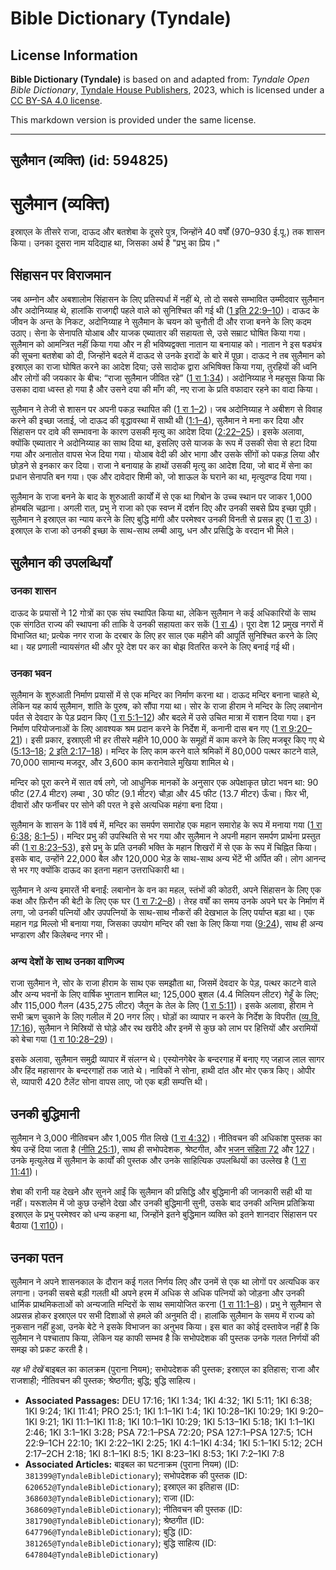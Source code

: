 # Bible Dictionary (Tyndale)

## License Information

**Bible Dictionary (Tyndale)** is based on and adapted from: _Tyndale Open Bible Dictionary_, [Tyndale House Publishers](https://tyndaleopenresources.com/), 2023, which is licensed under a [CC BY-SA 4.0 license](https://creativecommons.org/licenses/by-sa/4.0/legalcode.en).

This markdown version is provided under the same license.



--------------------------------

## सुलैमान (व्यक्ति) (id: 594825)

सुलैमान (व्यक्ति)
=================

इस्राएल के तीसरे राजा, दाऊद और बतशेबा के दूसरे पुत्र, जिन्होंने 40 वर्षों (970–930 ई.पू.) तक शासन किया। उनका दूसरा नाम यदिद्याह था, जिसका अर्थ है "प्रभु का प्रिय।"

सिंहासन पर विराजमान
-------------------

जब अम्नोन और अबशालोम सिंहासन के लिए प्रतिस्पर्धा में नहीं थे, तो दो सबसे सम्भावित उम्मीदवार सुलैमान और अदोनिय्याह थे, हालांकि राजगद्दी पहले वाले को सुनिश्चित की गई थी ([1 इति 22:9–10](https://ref.ly/1Chr22:9-1Chr22:10))। दाऊद के जीवन के अन्त के निकट, अदोनिय्याह ने सुलैमान के चयन को चुनौती दी और राजा बनने के लिए कदम उठाए। सेना के सेनापति योआब और याजक एब्यातार की सहायता से, उसे सम्राट घोषित किया गया। सुलैमान को आमन्त्रित नहीं किया गया और न ही भविष्यद्वक्ता नातान या बनायाह को। नातान ने इस षड्यंत्र की सूचना बतशेबा को दी, जिन्होंने बदले में दाऊद से उनके इरादों के बारे में पूछा। दाऊद ने तब सुलैमान को इस्राएल का राजा घोषित करने का आदेश दिया; उसे सादोक द्वारा अभिषिक्त किया गया, तुरहियों की ध्वनि और लोगों की जयकार के बीच: “राजा सुलैमान जीवित रहे” ([1 रा 1:34](https://ref.ly/1Kgs1:34))। अदोनिय्याह ने महसूस किया कि उसका दावा ध्वस्त हो गया है और उसने दया की माँग की, नए राजा के प्रति वफादार रहने का वादा किया।

सुलैमान ने तेजी से शासन पर अपनी पकड़ स्थापित की ([1 रा 1–2](https://ref.ly/1Kgs1:1-1Kgs2:46))। जब अदोनिय्याह ने अबीशग से विवाह करने की इच्छा जताई, जो दाऊद की वृद्धावस्था में साथी थी ([1:1–4](https://ref.ly/1Kgs1:1-1Kgs1:4)), सुलैमान ने मना कर दिया और सिंहासन पर दावे की सम्भावना के कारण उसकी मृत्यु का आदेश दिया ([2:22–25](https://ref.ly/1Kgs2:22-1Kgs2:25))। इसके अलावा, क्योंकि एब्यातार ने अदोनिय्याह का साथ दिया था, इसलिए उसे याजक के रूप में उसकी सेवा से हटा दिया गया और अनातोत वापस भेज दिया गया। योआब वेदी की ओर भागा और उसके सींगों को पकड़ लिया और छोड़ने से इनकार कर दिया। राजा ने बनायाह के हाथों उसकी मृत्यु का आदेश दिया, जो बाद में सेना का प्रधान सेनापति बन गया। एक और दावेदार शिमी को, जो शाऊल के घराने का था, मृत्युदण्ड दिया गया।

सुलैमान के राजा बनने के बाद के शुरुआती कार्यों में से एक था गिबोन के उच्च स्थान पर जाकर 1,000 होमबलि चढ़ाना। अगली रात, प्रभु ने राजा को एक स्वप्न में दर्शन दिए और उनकी सबसे प्रिय इच्छा पूछी। सुलैमान ने इस्राएल का न्याय करने के लिए बुद्धि मांगी और परमेश्वर उनकी विनती से प्रसन्न हुए ([1 रा 3](https://ref.ly/1Kgs3:1-1Kgs3:28))। इस्राएल के राजा को उनकी इच्छा के साथ\-साथ लम्बी आयु, धन और प्रसिद्धि के वरदान भी मिले।

सुलैमान की उपलब्धियाँ
---------------------

### उनका शासन

दाऊद के प्रयासों ने 12 गोत्रों का एक संघ स्थापित किया था, लेकिन सुलैमान ने कई अधिकारियों के साथ एक संगठित राज्य की स्थापना की ताकि वे उनकी सहायता कर सकें ([1 रा 4](https://ref.ly/1Kgs4:1-1Kgs4:34))। पूरा देश 12 प्रमुख नगरों में विभाजित था; प्रत्येक नगर राजा के दरबार के लिए हर साल एक महीने की आपूर्ति सुनिश्चित करने के लिए था। यह प्रणाली न्यायसंगत थी और पूरे देश पर कर का बोझ वितरित करने के लिए बनाई गई थी।

### उनका भवन

सुलैमान के शुरुआती निर्माण प्रयासों में से एक मन्दिर का निर्माण करना था। दाऊद मन्दिर बनाना चाहते थे, लेकिन यह कार्य सुलैमान, शांति के पुरुष, को सौंपा गया था। सोर के राजा हीराम ने मन्दिर के लिए लबानोन पर्वत से देवदार के पेड़ प्रदान किए ([1 रा 5:1–12](https://ref.ly/1Kgs5:1-1Kgs5:12)) और बदले में उसे उचित मात्रा में राशन दिया गया। इन निर्माण परियोजनाओं के लिए आवश्यक श्रम प्रदान करने के निर्देश में, कनानी दास बन गए ([1 रा 9:20–21](https://ref.ly/1Kgs9:20-1Kgs9:21))। इसी प्रकार, इस्राएली भी हर तीसरे महीने 10,000 के समूहों में काम करने के लिए मजबूर किए गए थे ([5:13–18](https://ref.ly/1Kgs5:13-1Kgs5:18); [2 इति 2:17–18](https://ref.ly/2Chr2:17-2Chr2:18))। मन्दिर के लिए काम करने वाले श्रमिकों में 80,000 पत्थर काटने वाले, 70,000 सामान्य मजदूर, और 3,600 काम करानेवाले मुखिया शामिल थे।

मन्दिर को पूरा करने में सात वर्ष लगे, जो आधुनिक मानकों के अनुसार एक अपेक्षाकृत छोटा भवन था: 90 फीट (27\.4 मीटर) लम्बा , 30 फीट (9\.1 मीटर) चौड़ा और 45 फीट (13\.7 मीटर) ऊँचा। फिर भी, दीवारों और फर्नीचर पर सोने की परत ने इसे अत्यधिक महंगा बना दिया।

सुलैमान के शासन के 11वें वर्ष में, मन्दिर का समर्पण समारोह एक महान समारोह के रूप में मनाया गया ([1 रा 6:38](https://ref.ly/1Kgs6:38); [8:1–5](https://ref.ly/1Kgs8:1-1Kgs8:5))। मन्दिर प्रभु की उपस्थिति से भर गया और सुलैमान ने अपनी महान समर्पण प्रार्थना प्रस्तुत की ([1 रा 8:23–53](https://ref.ly/1Kgs8:23-1Kgs8:53)), इसे प्रभु के प्रति उनकी भक्ति के महान शिखरों में से एक के रूप में चिह्नित किया। इसके बाद, उन्होंने 22,000 बैल और 120,000 भेड़ के साथ\-साथ अन्य भेंटें भी अर्पित की। लोग आनन्द से भर गए क्योंकि दाऊद का इतना महान उत्तराधिकारी था।

सुलैमान ने अन्य इमारतें भी बनाईं: लबानोन के वन का महल, स्तंभों की कोठरी, अपने सिंहासन के लिए एक कक्ष और फ़िरौन की बेटी के लिए एक घर ([1 रा 7:2–8](https://ref.ly/1Kgs7:2-1Kgs7:8))। तेरह वर्षों का समय उनके अपने घर के निर्माण में लगा, जो उनकी पत्नियों और उपपत्नियों के साथ\-साथ नौकरों की देखभाल के लिए पर्याप्त बड़ा था। एक महान गढ़ मिल्लो भी बनाया गया, जिसका उपयोग मन्दिर की रक्षा के लिए किया गया ([9:24](https://ref.ly/1Kgs9:24)), साथ ही अन्य भण्डारण और किलेबन्द नगर भी।

### अन्य देशों के साथ उनका वाणिज्य

राजा सुलैमान ने, सोर के राजा हीराम के साथ एक समझौता था, जिसमें देवदार के पेड़, पत्थर काटने वाले और अन्य भवनों के लिए वार्षिक भुगतान शामिल था; 125,000 बुशल (4\.4 मिलियन लीटर) गेहूँ के लिए; और 115,000 गैलन (435,275 लीटर) जैतून के तेल के लिए ([1 रा 5:11](https://ref.ly/1Kgs5:11))। इसके अलावा, हीराम ने सभी ऋण चुकाने के लिए गलील में 20 नगर लिए। घोड़ों का व्यापार न करने के निर्देश के विपरीत ([व्य.वि. 17:16](https://ref.ly/Deut17:16)), सुलैमान ने मिस्रियों से घोड़े और रथ खरीदे और इनमें से कुछ को लाभ पर हित्तियों और अरामियों को बेचा गया ([1 रा 10:28–29](https://ref.ly/1Kgs10:28-1Kgs10:29))।

इसके अलावा, सुलैमान समुद्री व्यापार में संलग्न थे। एस्योनगेबेर के बन्दरगाह में बनाए गए जहाज लाल सागर और हिंद महासागर के बन्दरगाहों तक जाते थे। नाविकों ने सोना, हाथी दांत और मोर एकत्र किए। ओपीर से, व्यापारी 420 टैलेंट सोना वापस लाए, जो एक बड़ी सम्पत्ति थी।

उनकी बुद्धिमानी
---------------

सुलैमान ने 3,000 नीतिवचन और 1,005 गीत लिखे ([1 रा 4:32](https://ref.ly/1Kgs4:32))। नीतिवचन की अधिकांश पुस्तक का श्रेय उन्हें दिया जाता है ([नीति 25:1](https://ref.ly/Prov25:1)), साथ ही सभोपदेशक, श्रेष्टगीत, और [भजन संहिता 72](https://ref.ly/Ps72:1-Ps72:20) और [127](https://ref.ly/Ps127:1-Ps127:5)। उनके मृत्युलेख में सुलैमान के कार्यों की पुस्तक और उनके साहित्यिक उपलब्धियों का उल्लेख है ([1 रा 11:41](https://ref.ly/1Kgs11:41))।

शेबा की रानी यह देखने और सुनने आईं कि सुलैमान की प्रसिद्धि और बुद्धिमानी की जानकारी सही थी या नहीं। यरूशलेम में जो कुछ उन्होंने देखा और उनकी बुद्धिमानी सुनी, उसके बाद उनकी अन्तिम प्रतिक्रिया इस्राएल के प्रभु परमेश्वर को धन्य कहना था, जिन्होंने इतने बुद्धिमान व्यक्ति को इतने शानदार सिंहासन पर बैठाया ([1 रा10](https://ref.ly/1Kgs10:1-1Kgs10:29))।

उनका पतन
--------

सुलैमान ने अपने शासनकाल के दौरान कई गलत निर्णय लिए और उनमें से एक था लोगों पर अत्यधिक कर लगाना। उनकी सबसे बड़ी गलती थी अपने हरम में अधिक से अधिक पत्नियों को जोड़ना और उनकी धार्मिक प्राथमिकताओं को अन्यजाति मन्दिरों के साथ समायोजित करना ([1 रा 11:1–8](https://ref.ly/1Kgs11:1-1Kgs11:8))। प्रभु ने सुलैमान से अप्रसन्न होकर इस्राएल पर सभी दिशाओं से हमले की अनुमति दी। हालांकि सुलैमान के समय में राज्य को नुकसान नहीं हुआ, उनके बेटे ने इसके विभाजन का अनुभव किया। इस बात का कोई दस्तावेज नहीं है कि सुलैमान ने पश्चाताप किया, लेकिन यह काफी सम्भव है कि सभोपदेशक की पुस्तक उनके गलत निर्णयों की समझ को प्रकट करती है।

*यह भी देखें* बाइबल का कालक्रम (पुराना नियम); सभोपदेशक की पुस्तक; इस्राएल का इतिहास; राजा और राजशाही; नीतिवचन की पुस्तक; श्रेष्ठगीत; बुद्धि; बुद्धि साहित्य।

* **Associated Passages:** DEU 17:16; 1KI 1:34; 1KI 4:32; 1KI 5:11; 1KI 6:38; 1KI 9:24; 1KI 11:41; PRO 25:1; 1KI 1:1–1KI 1:4; 1KI 10:28–1KI 10:29; 1KI 9:20–1KI 9:21; 1KI 11:1–1KI 11:8; 1KI 10:1–1KI 10:29; 1KI 5:13–1KI 5:18; 1KI 1:1–1KI 2:46; 1KI 3:1–1KI 3:28; PSA 72:1–PSA 72:20; PSA 127:1–PSA 127:5; 1CH 22:9–1CH 22:10; 1KI 2:22–1KI 2:25; 1KI 4:1–1KI 4:34; 1KI 5:1–1KI 5:12; 2CH 2:17–2CH 2:18; 1KI 8:1–1KI 8:5; 1KI 8:23–1KI 8:53; 1KI 7:2–1KI 7:8
* **Associated Articles:** बाइबल का घटनाक्रम (पुराना नियम) (ID: `381399@TyndaleBibleDictionary`); सभोपदेशक की पुस्तक (ID: `620652@TyndaleBibleDictionary`); इस्राएल का इतिहास  (ID: `368603@TyndaleBibleDictionary`); राजा (ID: `368609@TyndaleBibleDictionary`); नीतिवचन की पुस्तक (ID: `381790@TyndaleBibleDictionary`); श्रेष्ठगीत (ID: `647796@TyndaleBibleDictionary`); बुद्धि (ID: `381265@TyndaleBibleDictionary`); बुद्धि साहित्य (ID: `647804@TyndaleBibleDictionary`)

